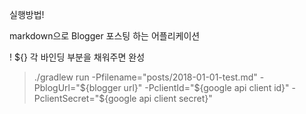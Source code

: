 실행방법!

markdown으로 Blogger 포스팅 하는 어플리케이션

! ${} 각 바인딩 부분을 채워주면 완성

> ./gradlew run -Pfilename="posts/2018-01-01-test.md" -PblogUrl="${blogger url}" -PclientId="${google api client id}" -PclientSecret="${google api client secret}"